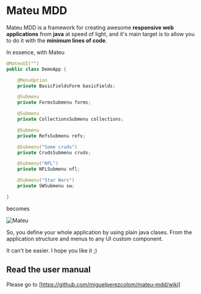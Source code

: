 # Mateu MDD

Mateu MDD is a framework for creating awesome **responsive web applications** from **java** at speed of light, and it's main target is to allow you to do it with the **minimum lines of code**.

In essence, with Mateu

```java
@MateuUI("")
public class DemoApp {

    @MenuOption
    private BasicFieldsForm basicFields;

    @Submenu
    private FormsSubmenu forms;

    @Submenu
    private CollectionsSubmenu collections;

    @Submenu
    private RefsSubmenu refs;

    @Submenu("Some cruds")
    private CrudsSubmenu cruds;

    @Submenu("NFL")
    private NFLSubmenu nfl;

    @Submenu("Star Wars")
    private SWSubmenu sw;

}

```

becomes

![Mateu](https://raw.githubusercontent.com/miguelperezcolom/mateu-mdd/master/doc/images/frontpage.png)

So, you define your whole application by using plain java clases. From the application structure and menus to any UI custom component.

It can't be easier. I hope you like it ;)


## Read the user manual


Please go to [https://github.com/miguelperezcolom/mateu-mdd/wiki]


